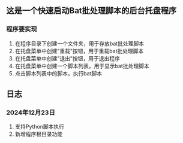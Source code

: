 ## 这是一个快速启动Bat批处理脚本的后台托盘程序

### 程序要实现
1. 在程序目录下创建一个文件夹，用于存放bat批处理脚本
2. 在托盘菜单中创建"重载"按钮，用于重载bat批处理脚本
3. 在托盘菜单中创建"退出"按钮，用于退出程序
4. 在托盘菜单中创建一个脚本列表，用于显示bat批处理脚本
5. 点击脚本列表中的脚本，执行bat脚本

## 日志

### 2024年12月23日
1. 支持Python脚本执行
2. 新增程序根目录功能